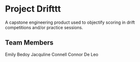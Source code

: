 # Project Drifttt
A capstone engineering product used to objectify scoring in drift competitions and/or practice sessions.

## Team Members
Emily Bedoy
Jacquline Connell
Connor De Leo
